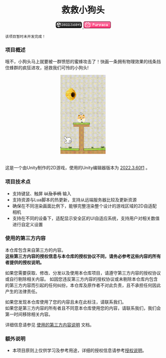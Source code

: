 <div align="center">

# 救救小狗头

<a href="https://unity.com/releases/editor/whats-new/2022.3.60#notes">
<img src="./docs/images/badge_unity.png" alt="unity_version_2022.3.60f1" height=22 />
</a>
<a href="https://space.bilibili.com/3546697445673471">
<img src="./docs/images/badge_btv.png" alt="bilibili_purpaca" height=22 />
</a>

</div>

`该项目暂时未开发完成！`

### 项目概述
哦不，小狗头马上就要被一群愤怒的蜜蜂攻击了！快画一条拥有物理效果的线条挡住蜂群的疯狂进攻，拯救我们可怜的小狗头! 

<div align="center">

<img src="./docs/images/readme_game-sample.gif" alt="game_sample" height=256 />

<br/>
<br/>

</div>

这是一个由Unity制作的2D游戏，使用的Unity编辑器版本为 [2022.3.60f1](https://unity.com/releases/editor/whats-new/2022.3.60#notes) 。

### 项目技术点
- 支持键鼠、触屏 ~~以及手柄~~ 输入
- 支持资源与Lua脚本的热更新，支持从远端服务器比较及更新资源
- 确保在不同渲染画面比例下，能够完整渲染整个设计的游戏区域的2D自适配相机
- 支持在不同的设备下，适配显示安全区的UI自适应系统，支持用户对相关数值进行自定义设置

### 使用的第三方内容
本仓库包含来自第三方的内容。  
**这些第三方内容的授权信息与本仓库的授权协议不同，请务必参考这些内容的所有者提供的授权说明。**  

如果您需要获取、修改、分发以及使用本仓库项目，请遵守第三方内容的授权协议或自行剔除相关内容。
如因您违反第三方内容的授权协议或未剔除本仓库内包含的第三方内容而引起的任何纠纷，本仓库及原作者不对此负责，且不承担任何因此产生的法律责任。
  
如果您发现本仓库使用了您的内容且未在此标注，请联系我们。  
如果您是第三方内容的所有者且不同意本仓库使用您的内容，请联系我们，我们会第一时间移除相关内容。  
  
详细信息请参见 [使用的第三方内容说明](Third-Party.md) 文档。 

### 额外说明
- 本项目原则上仅供学习及参考用途，详细的授权信息请参考[授权说明](LICENSE.md)。
